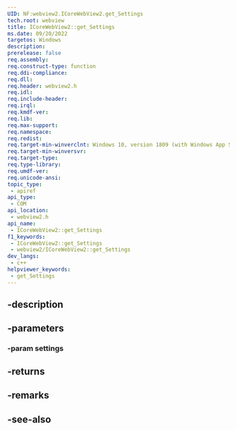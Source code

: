 ```yaml
---
UID: NF:webview2.ICoreWebView2.get_Settings
tech.root: webview
title: ICoreWebView2::get_Settings
ms.date: 09/20/2022
targetos: Windows
description: 
prerelease: false
req.assembly: 
req.construct-type: function
req.ddi-compliance: 
req.dll: 
req.header: webview2.h
req.idl: 
req.include-header: 
req.irql: 
req.kmdf-ver: 
req.lib: 
req.max-support: 
req.namespace: 
req.redist: 
req.target-min-winverclnt: Windows 10, version 1809 (with Windows App SDK 1.1 or later)
req.target-min-winversvr: 
req.target-type: 
req.type-library: 
req.umdf-ver: 
req.unicode-ansi: 
topic_type:
 - apiref
api_type:
 - COM
api_location:
 - webview2.h
api_name:
 - ICoreWebView2::get_Settings
f1_keywords:
 - ICoreWebView2::get_Settings
 - webview2/ICoreWebView2::get_Settings
dev_langs:
 - c++
helpviewer_keywords:
 - get_Settings
---
```


## -description

## -parameters

### -param settings

## -returns

## -remarks

## -see-also

